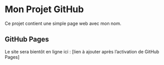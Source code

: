 # Mon Projet GitHub
Ce projet contient une simple page web avec mon nom.

## GitHub Pages
Le site sera bientôt en ligne ici : [lien à ajouter après l’activation de GitHub Pages]
